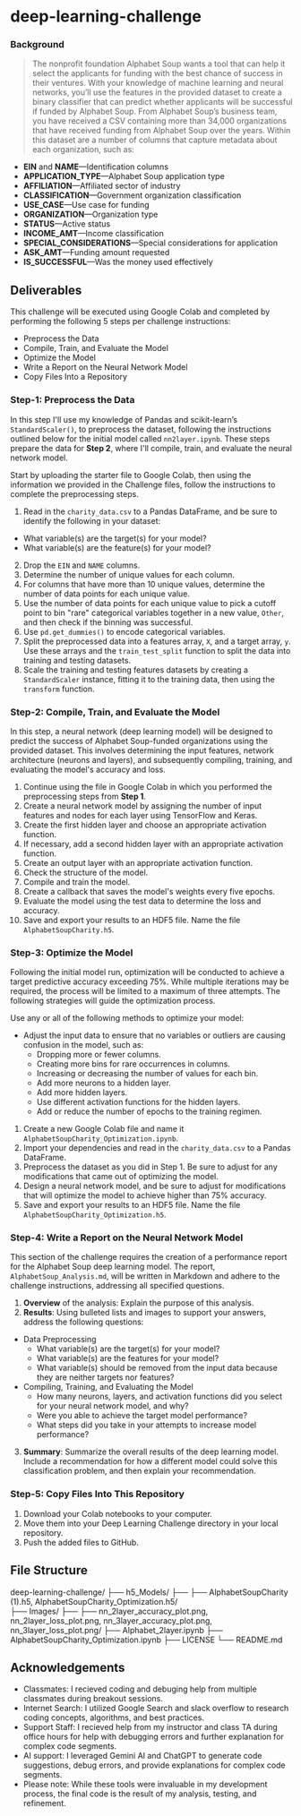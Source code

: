 # deep-learning-challenge

### Background
> The nonprofit foundation Alphabet Soup wants a tool that can help it select the applicants for funding with the best chance of success in their ventures. With your knowledge of machine learning and neural networks, you’ll use the features in the provided dataset to create a binary classifier that can predict whether applicants will be successful if funded by Alphabet Soup. From Alphabet Soup’s business team, you have received a CSV containing more than 34,000 organizations that have received funding from Alphabet Soup over the years. Within this dataset are a number of columns that capture metadata about each organization, such as:
* __EIN__ and __NAME__—Identification columns
* __APPLICATION_TYPE__—Alphabet Soup application type
* __AFFILIATION__—Affiliated sector of industry
* __CLASSIFICATION__—Government organization classification
* __USE_CASE__—Use case for funding
* __ORGANIZATION__—Organization type
* __STATUS__—Active status
* __INCOME_AMT__—Income classification
* __SPECIAL_CONSIDERATIONS__—Special considerations for application
* __ASK_AMT__—Funding amount requested
* __IS_SUCCESSFUL__—Was the money used effectively

## Deliverables
This challenge will be executed using Google Colab and completed by performing the following 5 steps per challenge instructions:
* Preprocess the Data
* Compile, Train, and Evaluate the Model
* Optimize the Model
* Write a Report on the Neural Network Model
* Copy Files Into a Repository

### Step-1: Preprocess the Data
In this step I'll use my knowledge of Pandas and scikit-learn’s `StandardScaler()`, to preprocess the dataset, following the instructions outlined below for the initial model called `nn2layer.ipynb`. These steps prepare the data for __Step 2__, where I'll compile, train, and evaluate the neural network model.

Start by uploading the starter file to Google Colab, then using the information we provided in the Challenge files, follow the instructions to complete the preprocessing steps.
1) Read in the `charity_data.csv` to a Pandas DataFrame, and be sure to identify the following in your dataset:
  * What variable(s) are the target(s) for your model?
  * What variable(s) are the feature(s) for your model?
2) Drop the `EIN` and `NAME` columns.
3) Determine the number of unique values for each column.
4) For columns that have more than 10 unique values, determine the number of data points for each unique value.
5) Use the number of data points for each unique value to pick a cutoff point to bin "rare" categorical variables together in a new value, `Other`, and then check if the binning was successful.
6) Use `pd.get_dummies()` to encode categorical variables.
7) Split the preprocessed data into a features array, `X`, and a target array, `y`. Use these arrays and the `train_test_split` function to split the data into training and testing datasets.
8) Scale the training and testing features datasets by creating a `StandardScaler` instance, fitting it to the training data, then using the `transform` function.


### Step-2: Compile, Train, and Evaluate the Model
In this step, a neural network (deep learning model) will be designed to predict the success of Alphabet Soup-funded organizations using the provided dataset. This involves determining the input features, network architecture (neurons and layers), and subsequently compiling, training, and evaluating the model's accuracy and loss.
1) Continue using the file in Google Colab in which you performed the preprocessing steps from __Step 1__.
2) Create a neural network model by assigning the number of input features and nodes for each layer using TensorFlow and Keras.
3) Create the first hidden layer and choose an appropriate activation function.
4) If necessary, add a second hidden layer with an appropriate activation function.
5) Create an output layer with an appropriate activation function.
6) Check the structure of the model.
7) Compile and train the model.
8) Create a callback that saves the model's weights every five epochs.
9) Evaluate the model using the test data to determine the loss and accuracy.
10) Save and export your results to an HDF5 file. Name the file `AlphabetSoupCharity.h5`.


### Step-3: Optimize the Model
Following the initial model run, optimization will be conducted to achieve a target predictive accuracy exceeding 75%. While multiple iterations may be required, the process will be limited to a maximum of three attempts. The following strategies will guide the optimization process.

Use any or all of the following methods to optimize your model:
* Adjust the input data to ensure that no variables or outliers are causing confusion in the model, such as:
    * Dropping more or fewer columns.
    * Creating more bins for rare occurrences in columns.
    * Increasing or decreasing the number of values for each bin.
    * Add more neurons to a hidden layer.
    * Add more hidden layers.
    * Use different activation functions for the hidden layers.
    * Add or reduce the number of epochs to the training regimen.

1) Create a new Google Colab file and name it `AlphabetSoupCharity_Optimization.ipynb`.
2) Import your dependencies and read in the `charity_data.csv` to a Pandas DataFrame.
3) Preprocess the dataset as you did in Step 1. Be sure to adjust for any modifications that came out of optimizing the model.
4) Design a neural network model, and be sure to adjust for modifications that will optimize the model to achieve higher than 75% accuracy.
5) Save and export your results to an HDF5 file. Name the file `AlphabetSoupCharity_Optimization.h5`.


### Step-4: Write a Report on the Neural Network Model
This section of the challenge requires the creation of a performance report for the Alphabet Soup deep learning model. The report, `AlphabetSoup_Analysis.md`, will be written in Markdown and adhere to the challenge instructions, addressing all specified questions.
1) __Overview__ of the analysis: Explain the purpose of this analysis.
2) __Results__: Using bulleted lists and images to support your answers, address the following questions:
* Data Preprocessing
    * What variable(s) are the target(s) for your model?
    * What variable(s) are the features for your model?
    * What variable(s) should be removed from the input data because they are neither targets nor features?
* Compiling, Training, and Evaluating the Model
    * How many neurons, layers, and activation functions did you select for your neural network model, and why?
    * Were you able to achieve the target model performance?
    * What steps did you take in your attempts to increase model performance?
3) __Summary__: Summarize the overall results of the deep learning model. Include a recommendation for how a different model could solve this classification problem, and then explain your recommendation.


### Step-5: Copy Files Into This Repository
1) Download your Colab notebooks to your computer.
2) Move them into your Deep Learning Challenge directory in your local repository.
3) Push the added files to GitHub.



## File Structure
deep-learning-challenge/
├── h5_Models/
├── ├── AlphabetSoupCharity (1).h5, AlphabetSoupCharity_Optimization.h5/   
├── Images/
├── ├── nn_2layer_accuracy_plot.png, nn_2layer_loss_plot.png, nn_3layer_accuracy_plot.png, nn_3layer_loss_plot.png/
├── Alphabet_2layer.ipynb
├── AlphabetSoupCharity_Optimization.ipynb
├── LICENSE
└── README.md


## Acknowledgements
- Classmates: I recieved coding and debuging help from multiple classmates during breakout sessions.
- Internet Search: I utilized Google Search and slack overflow to research coding concepts, algorithms, and best practices.
- Support Staff: I recieved help from my instructor and class TA during office hours for help with debugging errors and further explanation for complex code segments.
- AI support: I leveraged Gemini AI and ChatGPT to generate code suggestions, debug errors, and provide explanations for complex code segments.
- Please note: While these tools were invaluable in my development process, the final code is the result of my analysis, testing, and refinement.
